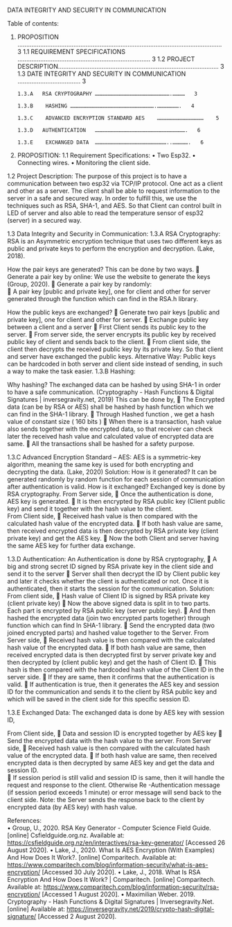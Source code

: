 DATA INTEGRITY AND SECURITY IN COMMUNICATION

Table of contents:

1.	PROPOSITION ………………………………………………………………………………………………………   3
1.1    REQUIREMENT SPECIFICATIONS ………………………………………………………………….  3 
1.2    PROJECT DESCRIPTION………………………………………………………………………………..   3
1.3     DATE INTEGRITY AND SECURITY IN COMMUNICATION ………………………………   3

        1.3.A   RSA CRYPTOGRAPHY ……………………………………………………………….…………   3

        1.3.B    HASHING ……………………………………………………………………….………………….   4

        1.3.C    ADVANCED ENCRYPTION STANDARD AES    ………………………………………    5

        1.3.D   AUTHENTICATION   …………………………………………………………………………….   6

        1.3.E    EXCHANGED DATA  ……………………………………………………………..…………….   6




1. PROPOSITION:
1.1 Requirement Specifications:
•	Two   Esp32.
•	Connecting wires.
•	Monitoring the client side.

1.2 Project Description:
The purpose of this project is to have a communication between two esp32 via TCP/IP protocol.  One act as a client and other as a server. The client shall be able to request information to the server in a safe and secured way. In order to fulfill this, we use the techniques such as RSA, SHA-1, and AES. So that Client can control built in LED of server and also able to read the temperature sensor of esp32 (server) in a secured way.

1.3 Data Integrity and Security in Communication:
1.3.A  RSA Cryptography:
RSA is an Asymmetric encryption technique that uses two different keys as public and private keys to perform the encryption and decryption. (Lake, 2018).

How the pair keys are generated?
This can be done by two ways.
	Generate a  pair key by online:     We use the website to generate the keys (Group, 2020).
	Generate a  pair key by randomly:   
	A pair key [public and private key], one for client and other for server generated through the function which can find in the RSA.h library.                        
                                                                                                                                                                
                                                        									
How the public keys are exchanged?
	Generate two pair keys [public and private key], one for client and other for server.
	Exchange public key between a client and a server
	First Client sends its public key to the server.
	From server side, the server encrypts its public key by received public key of client and sends back   to the client.
	From client side, the client then decrypts the received public key by its private key. So that client and server have exchanged the public keys.
Alternative Way:
Public keys can be hardcoded in both server and client side instead of sending, in such a way to make the task easier.
1.3.B   Hashing:


Why hashing?
The exchanged data can be hashed by using SHA-1 in order to have a safe communication. (Cryptography - Hash Functions & Digital Signatures | inversegravity.net, 2019)
This can be done by,
	The Encrypted data (can be by RSA or AES) shall be hashed by hash function which we can find in the SHA-1 library.
	Through Hashed function , we get a hash value of  constant size ( 160 bits )
	When there is a transaction, hash value also sends together with the encrypted data, so that receiver can check later the received hash value and calculated value of encrypted data are same.
	All the transactions shall be hashed for a safety purpose.

1.3.C   Advanced Encryption Standard – AES:
AES is a symmetric-key algorithm, meaning the same key is used for both encrypting and decrypting the data. (Lake, 2020)
Solution:
How is it generated?
It can be generated randomly by random function for each session of communication after authentication is valid.
How is it exchanged?
Exchanged key is done by RSA cryptography.
From Server side,
	Once the authentication is done, AES key is generated.
	It is then encrypted by RSA public key (Client public key) and send it together with the hash value to the client.  								
From Client side,
	Received hash value is then compared with the calculated hash value of the encrypted data.
	If both hash value are same, then received encrypted data is then decrypted by RSA private key (client private key) and get the AES key.
	Now the both Client and server having the same AES key for further data exchange.

											   
1.3.D    Authentication:
An Authentication is done by RSA cryptography,
	A  big and strong secret ID  signed by RSA private key in the  client side and send it to the server
	Server shall then decrypt the ID by Client public key and later it checks whether the client is authenticated or not. Once it is authenticated, then it starts the session for the communication.
Solution:
From client side,
	Hash value of Client ID is signed by RSA private key (client private key) 
	Now the above signed data is split in to two parts. Each part is encrypted by RSA public key (server public key).
	And then hashed the encrypted data (join two encrypted parts together) through function which can find In SHA-1 library.
	Send the encrypted data (two joined encrypted parts) and hashed value together to the Server.
From Server side,
	Received hash value is then compared with the calculated hash value of the encrypted data.
	If both hash value are same, then received encrypted data is then decrypted first by server private key and then decrypted by (client public key) and get the hash of Client ID.
	This hash is then compared with the hardcoded hash value of the Client ID in the server side.
	If they are same, then it confirms that the authentication is valid.
	If authentication is true, then it generates the AES key and session ID for the communication and sends it to the client by RSA public key and which will be saved in the client side for this specific session ID.  


1.3.E    Exchanged Data:
 The exchanged data is done by AES key with session ID,
 
From Client side,
	Data and session ID  is encrypted together by AES key 
	Send the encrypted data with the hash value to the server.
From Server side,
	Received hash value is then compared with the calculated hash value of the encrypted data.
	If both hash value are same, then received encrypted data is then decrypted by same AES key and get the data and session ID.              							             
	If session period is still valid and session ID is same, then it will handle the request and response to the client. Otherwise Re -Authentication message (if session period exceeds 1 minute) or error message will send back to the client side.
Note: the Server sends the response back to the client by encrypted data (by AES key) with hash value.                                                                                                                                


References:   
•	Group, U., 2020. RSA Key Generator - Computer Science Field Guide. [online] Csfieldguide.org.nz. Available at: <https://csfieldguide.org.nz/en/interactives/rsa-key-generator/> [Accessed 26 August 2020].
•	Lake, J., 2020. What Is AES Encryption (With Examples) And How Does It Work?. [online] Comparitech. Available at: <https://www.comparitech.com/blog/information-security/what-is-aes-encryption/> [Accessed 30 July 2020].
•	Lake, J., 2018. What Is RSA Encryption And How Does It Work? | Comparitech. [online] Comparitech. Available at: <https://www.comparitech.com/blog/information-security/rsa-encryption/> [Accessed 1 August 2020].
•	Maximilian Weber. 2019. Cryptography - Hash Functions & Digital Signatures | Inversegravity.Net. [online] Available at: <https://inversegravity.net/2019/crypto-hash-digital-signature/> [Accessed 2 August 2020].





                                                                                                                                      				                   								                                   
